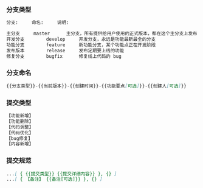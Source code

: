 ### 分支类型
```markdown
分支:		命名:		说明:

主分支		master		主分支，所有提供给用户使用的正式版本，都在这个主分支上发布
开发分支		develop 	开发分支，永远是功能最新最全的分支
功能分支		feature		新功能分支，某个功能点正在开发阶段
发布版本		release 	发布定期要上线的功能
修复分支		bugfix		修复线上代码的 bug
```
### 分支命名
```markdown
{{分支类型}}-{{当前版本}}-{{创建时间}}-{{功能要点[可选]}}-{{创建人[可选]}}
```
### 提交类型
```markdown
【功能新增】
【功能删除】
【代码调整】
【代码优化】
【bug修复】
【内容新增】
```
### 提交规范
```markdown
...[ { {{提交类型}} {{提交详细内容}} }, {} ]
...[ { 【备注】 {{备注[可选]}} }, {} ]
```
